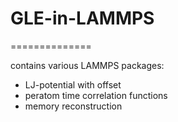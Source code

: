 # GLE-in-LAMMPS
==============

contains various LAMMPS packages:

- LJ-potential with offset
- peratom time correlation functions
- memory reconstruction